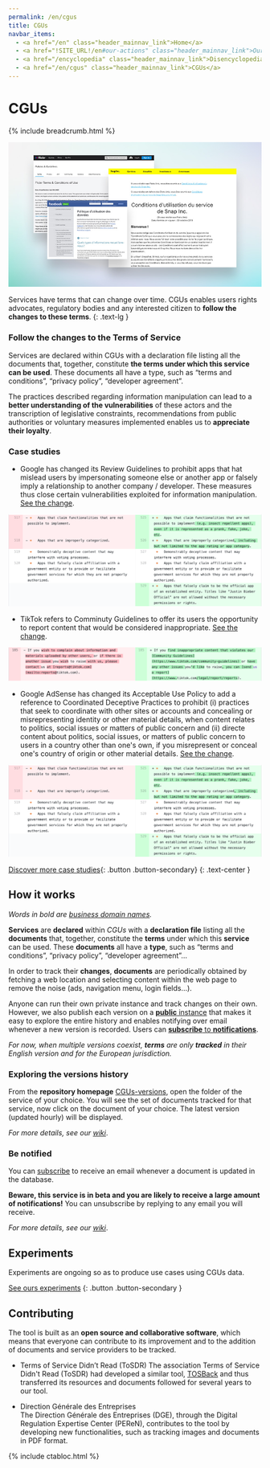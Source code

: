 ```yaml
---
permalink: /en/cgus
title: CGUs
navbar_items:
  - <a href="/en" class="header_mainnav_link">Home</a>
  - <a href="!SITE_URL!/en#our-actions" class="header_mainnav_link">Our actions</a>
  - <a href="/encyclopedia" class="header_mainnav_link">Disencyclopedia</a>
  - <a href="/en/cgus" class="header_mainnav_link">CGUs</a>
---
```


# CGUs

{% include breadcrumb.html %}

![](../../assets/img/cgus/thumb.jpg)

Services have terms that can change over time. CGUs enables users rights advocates, regulatory bodies and any interested citizen to **follow the changes to these terms**.
{: .text-lg }

### Follow the changes to the Terms of Service

Services are declared within CGUs with a declaration file listing all the documents that, together, constitute **the terms under which this service can be used**. These documents all have a type, such as “terms and conditions”, “privacy policy”, “developer agreement”.

The practices described regarding information manipulation can lead to a **better understanding of the vulnerabilities** of these actors and the transcription of legislative constraints, recommendations from public authorities or voluntary measures implemented enables us to **appreciate their loyalty**.

### Case studies

- Google has changed its Review Guidelines to prohibit apps that hat mislead users by impersonating someone else or another app or falsely imply a relationship to another company / developer. These measures thus close certain vulnerabilities exploited for information manipulation. [See the change](https://github.com/ambanum/CGUs-versions/commit/98f6c).

![](../../assets/img/cgus/google-case-studie.png)

- TikTok refers to Comminuty Guidelines to offer its users the opportunity to report content that would be considered inappropriate. [See the change](https://github.com/ambanum/CGUs-versions/commit/0d2f0386).

![](../../assets/img/cgus/tiktok-case-studie.png)

- Google AdSense has changed its Acceptable Use Policy to add a reference to Coordinated Deceptive Practices to prohibit (i) practices that seek to coordinate with other sites or accounts and concealing or misrepresenting identity or other material details, when content relates to politics, social issues or matters of public concern and (ii) directe content about politics, social issues, or matters of public concern to users in a country other than one's own, if you misrepresent or conceal one's country of origin or other material details. [See the change](https://github.com/ambanum/CGUs-versions/commit/c62b7).

![](../../assets/img/cgus/google-case-studie.png)

[Discover more case studies](https://github.com/ambanum/CGUs/wiki/%C3%89tudes-de-cas){: .button .button-secondary}
{: .text-center }

## How it works

_Words in bold are [business domain names](https://en.wikipedia.org/wiki/Domain-driven_design)._

**Services** are **declared** within _CGUs_ with a **declaration file** listing all the **documents** that, together, constitute the **terms** under which this **service** can be used. These **documents** all have a **type**, such as “terms and conditions”, “privacy policy”, “developer agreement”…

In order to track their **changes**, **documents** are periodically obtained by fetching a web location and selecting content within the web page to remove the noise (ads, navigation menu, login fields…).

Anyone can run their own private instance and track changes on their own. However, we also publish each version on a [**public** instance](https://github.com/ambanum/CGUs-versions) that makes it easy to explore the entire history and enables notifying over email whenever a new version is recorded.
Users can [**subscribe** to **notifications**](#be-notified).

_For now, when multiple versions coexist, **terms** are only **tracked** in their English version and for the European jurisdiction._

### Exploring the versions history

From the **repository homepage** [CGUs-versions](https://github.com/ambanum/CGUs-versions), open the folder of the service of your choice. You will see the set of documents tracked for that service, now click on the document of your choice. The latest version (updated hourly) will be displayed.

_For more details, see our [wiki](https://github.com/ambanum/CGUs#exploring-the-versions-history)_.

### Be notified

You can [subscribe](https://59692a77.sibforms.com/serve/MUIEAKuTv3y67e27PkjAiw7UkHCn0qVrcD188cQb-ofHVBGpvdUWQ6EraZ5AIb6vJqz3L8LDvYhEzPb2SE6eGWP35zXrpwEFVJCpGuER9DKPBUrifKScpF_ENMqwE_OiOZ3FdCV2ra-TXQNxB2sTEL13Zj8HU7U0vbbeF7TnbFiW8gGbcOa5liqmMvw_rghnEB2htMQRCk6A3eyj) to receive an email whenever a document is updated in the database.

**Beware, this service is in beta and you are likely to receive a large amount of notifications!** You can unsubscribe by replying to any email you will receive.

_For more details, see our [wiki](https://github.com/ambanum/CGUs#be-notified)_.

## Experiments

Experiments are ongoing so as to produce use cases using CGUs data. 

[See ours experiments](/en/cgus/experiments)
{: .button .button-secondary }

## Contributing

The tool is built as an **open source and collaborative software**, which means that everyone can contribute to its improvement and to the addition of documents and service providers to be tracked.

- Terms of Service Didn’t Read (ToSDR)
The association Terms of Service Didn't Read (ToSDR) had developed a similar tool, [TOSBack](https://tosback.org/) and thus transferred its resources and documents followed for several years to our tool. 

- Direction Générale des Entreprises  
The Direction Générale des Entreprises (DGE), through the Digital Regulation Expertise Center (PEReN), contributes to the tool by developing new functionalities, such as tracking images and documents in PDF format.

{% include ctabloc.html %}